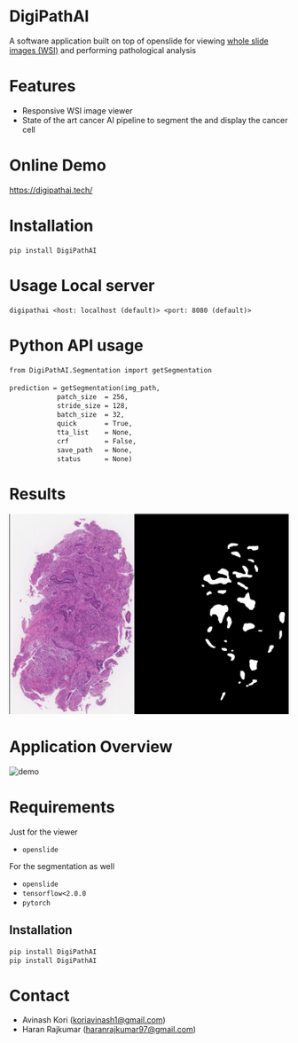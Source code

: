 # DigiPathAI
A software application built on top of openslide for viewing [whole slide images (WSI)](https://www.ncbi.nlm.nih.gov/pubmed/30307746) and performing pathological analysis 

# Features
- Responsive WSI image viewer 
- State of the art cancer AI pipeline to segment the and display the cancer cell

# Online Demo
https://digipathai.tech/

# Installation
```
pip install DigiPathAI
```

# Usage Local server
```
digipathai <host: localhost (default)> <port: 8080 (default)>
```

# Python API usage
```
from DigiPathAI.Segmentation import getSegmentation

prediction = getSegmentation(img_path, 
			patch_size  = 256, 
			stride_size = 128,
			batch_size  = 32,
			quick       = True,
			tta_list    = None,
			crf         = False,
			save_path   = None,
			status      = None)
```

# Results
![results](imgs/results_1.png)

# Application Overview
![demo](imgs/demo.gif)

# Requirements
Just for the viewer 
- `openslide`

For the segmentation as well
- `openslide`
- `tensorflow<2.0.0`
- `pytorch`

## Installation 
```
pip install DigiPathAI
pip install DigiPathAI 
```
# Contact
- Avinash Kori (koriavinash1@gmail.com)
- Haran Rajkumar (haranrajkumar97@gmail.com)

